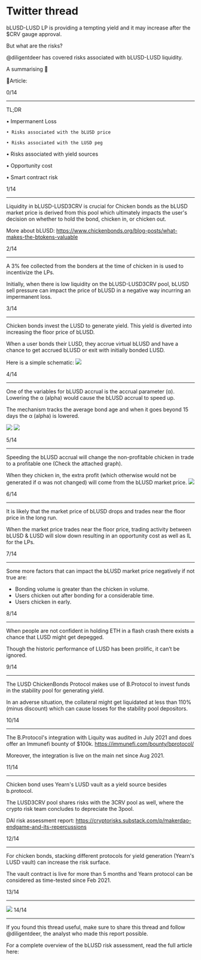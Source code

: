 # Twitter thread

bLUSD-LUSD LP is providing a tempting yield and it may increase after the $CRV gauge approval.

But what are the risks?

@diligentdeer has covered risks associated with bLUSD-LUSD liquidity. 

A summarising  🧵   

📜Article:

0/14

---
TL;DR

• Impermanent Loss

    • Risks associated with the bLUSD price
    
    • Risks associated with the LUSD peg
    
• Risks associated with yield sources

• Opportunity cost

• Smart contract risk

1/14

---
Liquidity in bLUSD-LUSD3CRV is crucial for Chicken bonds as the bLUSD market price is derived from this pool which ultimately impacts the user's decision on whether to hold the bond, chicken in, or chicken out.

More about bLUSD: https://www.chickenbonds.org/blog-posts/what-makes-the-btokens-valuable

2/14

---
A 3% fee collected from the bonders at the time of chicken in is used to incentivize the LPs.

Initially, when there is low liquidity on the bLUSD-LUSD3CRV pool, bLUSD sell pressure can impact the price of bLUSD in a negative way incurring an impermanent loss.

3/14

---
Chicken bonds invest the LUSD to generate yield. This yield is diverted into increasing the floor price of bLUSD.

When a user bonds their LUSD, they accrue virtual bLUSD and have a chance to get accrued bLUSD or exit with initially bonded LUSD.

Here is a simple schematic:
![](https://lh6.googleusercontent.com/ZIZUjpj4yUH2lTPfJgC7jmBVJkkegK4eEksZf_2knaZDFrQNeLCUCS1WAoDeaI436GjWWbrHfILcqGECNYI0ABXLP6f_a4LmG_9xcWareS_WHyWxtC7O_CnUC8DgQ7wWOjl9Zd-FgoR_Lt3VdZ1ld-6oIJcC0fYFBORiaAxgv5Zqee43PycL3LzjGoXIEA)

4/14

---
One of the variables for bLUSD accrual is the accrual parameter (α). 
Lowering the α (alpha) would cause the bLUSD accrual to speed up.

The mechanism tracks the average bond age and when it goes beyond 15 days the α (alpha) is lowered.

![](https://lh4.googleusercontent.com/k3o7OuY1SC95kNCOCsNumC7Lx1gjbdQkyLl4HCL4-oizhUWdB9gK93Hj60Hd0ha8w_7DTDtEdPsZn3WMFSDNIDEX1_kTVOLRmtMwu2P2pOkzYM15ymjMfkJcKKtbvuQLboZMUjxHGmz-FPBTt2MmJJV-6TjarZAhM_kGG16EcnHbRhN_AIHHey4C_2DMfg)
![](https://typefully-user-uploads.s3.amazonaws.com/img/original/46439/d01dfb79-0c49-4330-8f71-01dc52ad9db1.png?response-cache-control=no-cache&AWSAccessKeyId=AKIAVTJZGL3H4SWWVYIT&Signature=ZDT7P%2BBeWZ2a3Xv3Zq5UiBV2SSs%3D&Expires=1668487301)

5/14

---
Speeding the bLUSD accrual will change the non-profitable chicken in trade to a profitable one (Check the attached graph).

When they chicken in, the extra profit (which otherwise would not be generated if α was not changed) will come from the bLUSD market price.
![](https://typefully-user-uploads.s3.amazonaws.com/img/original/46439/150a8e3c-146e-4d39-9403-f50beec015fb.PNG?response-cache-control=no-cache&AWSAccessKeyId=AKIAVTJZGL3H4SWWVYIT&Signature=LpnpMSDBVuSyTylyXyYBAgTIyaU%3D&Expires=1668488233)

6/14

---
It is likely that the market price of bLUSD drops and trades near the floor price in the long run. 

When the market price trades near the floor price, trading activity between bLUSD & LUSD will slow down resulting in an opportunity cost as well as IL for the LPs.

7/14

---
Some more factors that can impact the bLUSD market price negatively if not true are:

- Bonding volume is greater than the chicken in volume.
- Users chicken out after bonding for a considerable time.
- Users chicken in early.

8/14

---
When people are not confident in holding ETH in a flash crash there exists a chance that LUSD might get depegged.

Though the historic performance of LUSD has been prolific, it can’t be ignored.

9/14

---
The LUSD ChickenBonds Protocol makes use of B.Protocol to invest funds in the stability pool for generating yield. 

In an adverse situation, the collateral might get liquidated at less than 110% (minus discount) which can cause losses for the stability pool depositors.

10/14

---
The B.Protocol's integration with Liquity was audited in July 2021 and does offer an Immunefi bounty of $100k. https://immunefi.com/bounty/bprotocol/

Moreover, the integration is live on the main net since Aug 2021.

11/14

---
Chicken bond uses Yearn's LUSD vault as a yield source besides b.protocol. 

The LUSD3CRV pool shares risks with the 3CRV pool as well, where the crypto risk team concludes to depreciate the 3pool. 

DAI risk assessment report:
https://cryptorisks.substack.com/p/makerdao-endgame-and-its-repercussions 

12/14

---
For chicken bonds, stacking different protocols for yield generation (Yearn's LUSD vault) can increase the risk surface. 

The vault contract is live for more than 5 months and Yearn protocol can be considered as time-tested since Feb 2021.

13/14

---
![](https://typefully-user-uploads.s3.amazonaws.com/img/original/46439/88d3411f-c1c4-45ed-b548-f5386d809c07.png?response-cache-control=no-cache&AWSAccessKeyId=AKIAVTJZGL3H4SWWVYIT&Signature=9WL1XokoaWCKi96IvfyEAp15psI%3D&Expires=1668488798)
14/14

---
If you found this thread useful, make sure to share this thread and follow
@diligentdeer, the analyst who made this report possible. 

For a complete overview of the bLUSD risk assessment, read the full article here:
